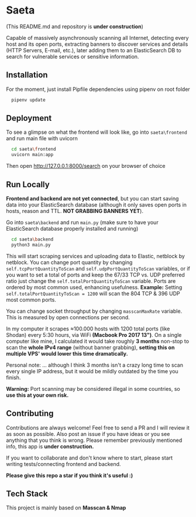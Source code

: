 # Saeta

(This README.md and repository is **under construction**)

Capable of massively asynchronously scanning all Internet, detecting every host and its open ports, extracting banners to discover services and details (HTTP Servers, E-mail, etc.), later adding them to an ElasticSearch DB to search for vulnerable services or sensitive information.


## Installation

For the moment, just install Pipfile dependencies using pipenv on root folder

```bash
  pipenv update
```
    

## Deployment

To see a glimpse on what the frontend will look like, go into `saeta\frontend` and run main file with uvicorn

```bash
  cd saeta\frontend
  uvicorn main:app
```

Then open http://127.0.0.1:8000/search on your browser of choice
## Run Locally

**Frontend and backend are not yet connected**, but you can start saving data into your ElasticSearch database (although it only saves open ports in hosts, reason and TTL. **NOT GRABBING BANNERS YET**).

Go into `saeta\backend` and run `main.py` (make sure to have your ElasticSearch database properly installed and running)

```bash
  cd saeta\backend
  python3 main.py
```

This will start scraping services and uploading data to Elastic, netblock by netblock. You can change port quantity by changing `self.tcpPortQuantityToScan` and `self.udpPortQuantityToScan` variables, or if you want to set a total of ports and keep the 67/33 TCP vs. UDP preferred ratio just change the `self.totalPortQuantityToScan` variable. Ports are ordered by most common used, enhancing usefulness. **Example:** Setting `self.totalPortQuantityToScan = 1200` will scan the 804 TCP & 396 UDP most common ports.

You can change socket throughput by changing `masscanMaxRate` variable. This is measured by open connections per second.


In my computer it scrapes ≈100.000 hosts with 1200 total ports (like Shodan) every 5:30 hours, via WiFi **(Macbook Pro 2017 13")**. On a single computer like mine, I calculated it would take roughly **3 months** non-stop to scan the **whole IPv4 range** (without banner grabbing), **setting this on multiple VPS' would lower this time dramatically.**

Personal note: ... although I think 3 months isn't a crazy long time to scan every single IP address, but it would be mildly outdated by the time you finish.

**Warning:** Port scanning may be considered illegal in some countries, so **use this at your own risk.**


## Contributing

Contributions are always welcome! Feel free to send a PR and I will review it as soon as possible.
Also post an issue if you have ideas or you see anything that you think is wrong. Please remember previously mentioned info, this app is **under construction.**

If you want to collaborate and don't know where to start, please start writing tests/connecting frontend and backend.

**Please give this repo a star if you think it's useful :)**


## Tech Stack

This project is mainly based on **Masscan & Nmap**
